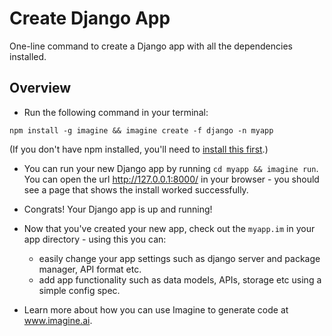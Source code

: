 <h1> Create Django App </h1>

One-line command to create a Django app with all the dependencies installed. 

<h2> Overview </h2>

- Run the following command in your terminal:
```
npm install -g imagine && imagine create -f django -n myapp 
```

(If you don't have npm installed, you'll need to [install this first](https://docs.npmjs.com/cli/v7/commands/npm-install).)

- You can run your new Django app by running `cd myapp && imagine run`. You can open the url http://127.0.0.1:8000/ in your browser - you should see a page that shows the install worked successfully.

- Congrats! Your Django app is up and running! 

- Now that you've created your new app, check out the `myapp.im` in your app directory - using this you can: 
  - easily change your app settings such as django server and package manager, API format etc.
  - add app functionality such as data models, APIs, storage etc using a simple config spec. 

- Learn more about how you can use Imagine to generate code at www.imagine.ai.
